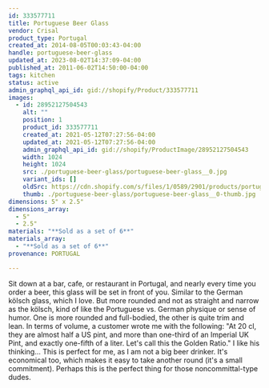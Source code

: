 ```yaml
---
id: 333577711
title: Portuguese Beer Glass
vendor: Crisal
product_type: Portugal
created_at: 2014-08-05T00:03:43-04:00
handle: portuguese-beer-glass
updated_at: 2023-08-02T14:37:09-04:00
published_at: 2011-06-02T14:50:00-04:00
tags: kitchen
status: active
admin_graphql_api_id: gid://shopify/Product/333577711
images:
  - id: 28952127504543
    alt: ""
    position: 1
    product_id: 333577711
    created_at: 2021-05-12T07:27:56-04:00
    updated_at: 2021-05-12T07:27:56-04:00
    admin_graphql_api_id: gid://shopify/ProductImage/28952127504543
    width: 1024
    height: 1024
    src: ./portuguese-beer-glass/portuguese-beer-glass__0.jpg
    variant_ids: []
    oldSrc: https://cdn.shopify.com/s/files/1/0589/2901/products/portuguese-beer-glasses.jpg?v=1620818876
    thumb: ./portuguese-beer-glass/portuguese-beer-glass__0-thumb.jpg
dimensions: 5" x 2.5"
dimensions_array:
  - 5"
  - 2.5"
materials: "**Sold as a set of 6**"
materials_array:
  - "**Sold as a set of 6**"
provenance: PORTUGAL

---
```


Sit down at a bar, cafe, or restaurant in Portugal, and nearly every time you order a beer, this glass will be set in front of you. Similar to the German kölsch glass, which I love. But more rounded and not as straight and narrow as the kölsch, kind of like the Portuguese vs. German physique or sense of humor. One is more rounded and full-bodied, the other is quite trim and lean. In terms of volume, a customer wrote me with the following: "At 20 cl, they are almost half a US pint, and more than one-third of an Imperial UK Pint, and exactly one-fifth of a liter. Let's call this the Golden Ratio." I like his thinking... This is perfect for me, as I am not a big beer drinker. It's economical too, which makes it easy to take another round (it's a small commitment). Perhaps this is the perfect thing for those noncommittal\-type dudes.